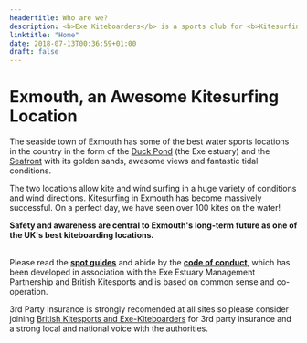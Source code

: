 ```yaml
---
headertitle: Who are we?
description: <b>Exe Kiteboarders</b> is a sports club for <b>Kitesurfing around Exmouth (Duck Pond and Seafront)</b>
linktitle: "Home"
date: 2018-07-13T00:36:59+01:00
draft: false
---
```


# Exmouth, an Awesome Kitesurfing Location

The seaside town of Exmouth has some of the best water sports locations in the country in the form of the [Duck Pond](spot-guide/duck-pond) (the Exe estuary) and the [Seafront](/spot-guide/seafront/) with its golden sands, awesome views and fantastic tidal conditions.

The two locations allow kite and wind surfing in a huge variety of conditions and wind directions. Kitesurfing in Exmouth has become massively successful. On a perfect day, we have seen over 100 kites on the water!

<div class="text-center">
<strong>Safety and awareness are central to Exmouth's long-term future as one of the UK's best kiteboarding locations.</strong>
</div>
<br>

Please read the **[spot guides](/spot-guide/)** and abide by the **[code of conduct](/code-of-conduct/)**, which has been developed in association with the Exe Estuary Management Partnership and British Kitesports and is based on common sense and co-operation.

3rd Party Insurance is strongly recomended at all sites so please consider joining [British Kitesports and Exe-Kiteboarders](/membership) for 3rd party insurance and a strong local and national voice with the authorities.
